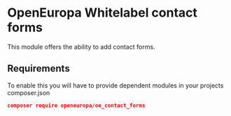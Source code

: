 # OpenEuropa Whitelabel contact forms

This module offers the ability to add contact forms.

## Requirements

To enable this you will have to provide dependent modules in your projects composer.json

```json
composer require openeuropa/oe_contact_forms
```
